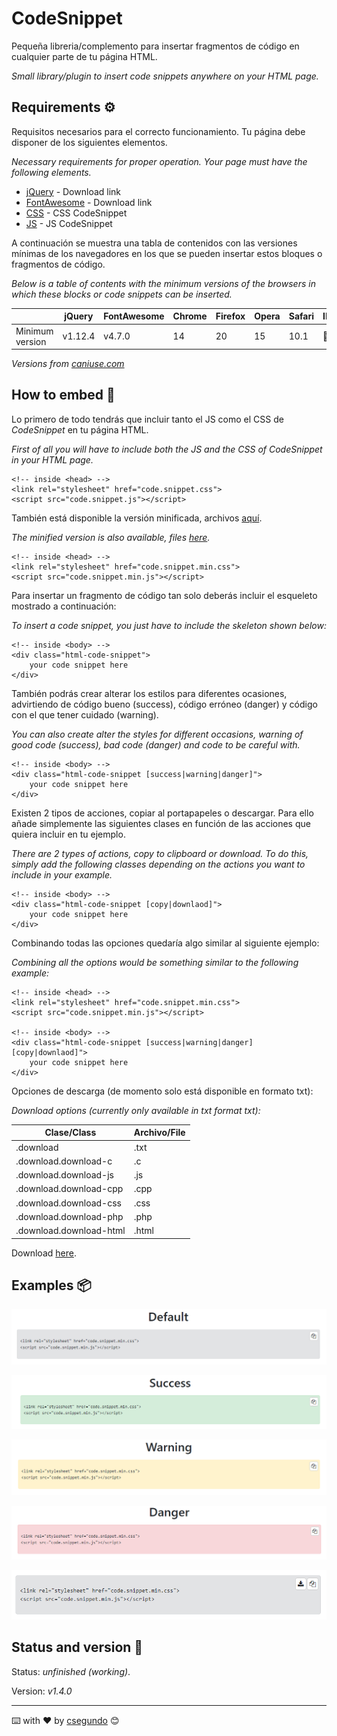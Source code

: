 # CodeSnippet
Pequeña libreria/complemento para insertar fragmentos de código en cualquier parte de tu página HTML.

_Small library/plugin to insert code snippets anywhere on your HTML page._


## Requirements ⚙️
Requisitos necesarios para el correcto funcionamiento. Tu página debe disponer de los siguientes elementos.

_Necessary requirements for proper operation. Your page must have the following elements._

* [jQuery](https://code.jquery.com/) - Download link
* [FontAwesome](https://fontawesome.com/v4.7.0/get-started/) - Download link
* [CSS](minified/code.snippet.min.css) - CSS CodeSnippet
* [JS](minified/code.snippet.min.js) - JS CodeSnippet


A continuación se muestra una tabla de contenidos con las versiones mínimas de los navegadores en los que se pueden insertar estos bloques o fragmentos de código.

_Below is a table of contents with the minimum versions of the browsers in which these blocks or code snippets can be inserted._

|                 | jQuery  | FontAwesome | Chrome | Firefox  | Opera | Safari | IE | Edge |
|-----------------|---------|-------------|--------|----------|-------|--------|----|------|
| Minimum version | v1.12.4 | v4.7.0      | 14     | 20       | 15    | 10.1   |🚫  | 13   |

_Versions from [caniuse.com](https://caniuse.com/)_


## How to embed 🔧
Lo primero de todo tendrás que incluir tanto el JS como el CSS de _CodeSnippet_ en tu página HTML.

_First of all you will have to include both the JS and the CSS of _CodeSnippet_ in your HTML page._
```
<!-- inside <head> -->
<link rel="stylesheet" href="code.snippet.css">
<script src="code.snippet.js"></script>
```

También está disponible la versión minificada, archivos [aquí](minified/).

_The minified version is also available, files [here](minified/)._
```
<!-- inside <head> -->
<link rel="stylesheet" href="code.snippet.min.css">
<script src="code.snippet.min.js"></script>
```

Para insertar un fragmento de código tan solo deberás incluir el esqueleto mostrado a continuación:

_To insert a code snippet, you just have to include the skeleton shown below:_

```
<!-- inside <body> -->
<div class="html-code-snippet">
    your code snippet here
</div>
```

También podrás crear alterar los estilos para diferentes ocasiones, advirtiendo de código bueno (success), código erróneo (danger) y código con el que tener cuidado (warning).

_You can also create alter the styles for different occasions, warning of good code (success), bad code (danger) and code to be careful with._

```
<!-- inside <body> -->
<div class="html-code-snippet [success|warning|danger]">
    your code snippet here
</div>
```

Existen 2 tipos de acciones, copiar al portapapeles o descargar. Para ello añade simplemente las siguientes clases en función de las acciones que quiera incluir en tu ejemplo.

_There are 2 types of actions, copy to clipboard or download. To do this, simply add the following classes depending on the actions you want to include in your example._

```
<!-- inside <body> -->
<div class="html-code-snippet [copy|downlaod]">
    your code snippet here
</div>
```

Combinando todas las opciones quedaría algo similar al siguiente ejemplo:

_Combining all the options would be something similar to the following example:_

```
<!-- inside <head> -->
<link rel="stylesheet" href="code.snippet.min.css">
<script src="code.snippet.min.js"></script>

<!-- inside <body> -->
<div class="html-code-snippet [success|warning|danger] [copy|downlaod]">
    your code snippet here
</div>
```

Opciones de descarga (de momento solo está disponible en formato txt):

_Download options (currently only available in txt format txt):_

| Clase/Class             | Archivo/File |
|-------------------------|--------------|
| .download               | .txt         |
| .download.download-c    | .c           |
| .download.download-js   | .js          |
| .download.download-cpp  | .cpp         |
| .download.download-css  | .css         |
| .download.download-php  | .php         |
| .download.download-html | .html        |

Download [here](minified/).


## Examples 📦
![Default](images/ccodeDefault.png)

![Success](images/ccodeSuccess.png)

![Warning](images/ccodeWarning.png)

![Danger](images/ccodeDanger.png)

![Download](images/ccodeDownload.png)


## Status and version 🚀
Status: _unfinished (working)_.

Version: _v1.4.0_


---
⌨️ with ❤️ by [csegundo](https://github.com/csegundo) 😊

